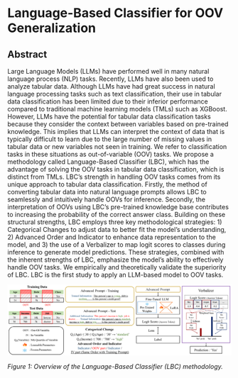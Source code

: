 # Language-Based Classifier for OOV Generalization

## Abstract

Large Language Models (LLMs) have performed well in many natural language process (NLP) tasks. Recently, LLMs have also been used to analyze tabular data. Although LLMs have had great success in natural language processing tasks such as text classification, their use in tabular data classification has been limited due to their inferior performance compared to traditional machine learning models (TMLs) such as XGBoost. However, LLMs have the potential for tabular data classification tasks because they consider the context between variables based on pre-trained knowledge. This implies that LLMs can interpret the context of data that is typically difficult to learn due to the large number of missing values in tabular data or new variables not seen in training. We refer to classification tasks in these situations as out-of-variable (OOV) tasks. We propose a methodology called Language-Based Classifier (LBC), which has the advantage of solving the OOV tasks in tabular data classification, which is distinct from TMLs. LBC’s strength in handling OOV tasks comes from its unique approach to tabular data classification. Firstly, the method of converting tabular data into natural language prompts allows LBC to seamlessly and intuitively handle OOVs for inference. Secondly, the interpretation of OOVs using LBC’s pre-trained knowledge base contributes to increasing the probability of the correct answer class. Building on these structural strengths, LBC employs three key methodological strategies: 1) Categorical Changes to adjust data to better fit the model’s understanding, 2) Advanced Order and Indicator to enhance data representation to the model, and 3) the use of a Verbalizer to map logit scores to classes during inference to generate model predictions. These strategies, combined with the inherent strengths of LBC, emphasize the model’s ability to effectively handle OOV tasks. We empirically and theoretically validate the superiority of LBC. LBC is the first study to apply an LLM-based model to OOV tasks.

![LBC Method Overview](main.png)

*Figure 1: Overview of the Language-Based Classifier (LBC) methodology.*
